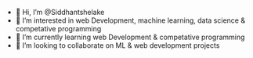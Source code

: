 - 👋 Hi, I’m @Siddhantshelake
- 👀 I’m interested in web Development, machine learning, data science & competative programming
- 🌱 I’m currently learning web Development & competative programming
- 💞️ I’m looking to collaborate on ML & web development projects


<!---
Siddhantshelake/Siddhantshelake is a ✨ special ✨ repository because its `README.md` (this file) appears on your GitHub profile.
You can click the Preview link to take a look at your changes.
--->
